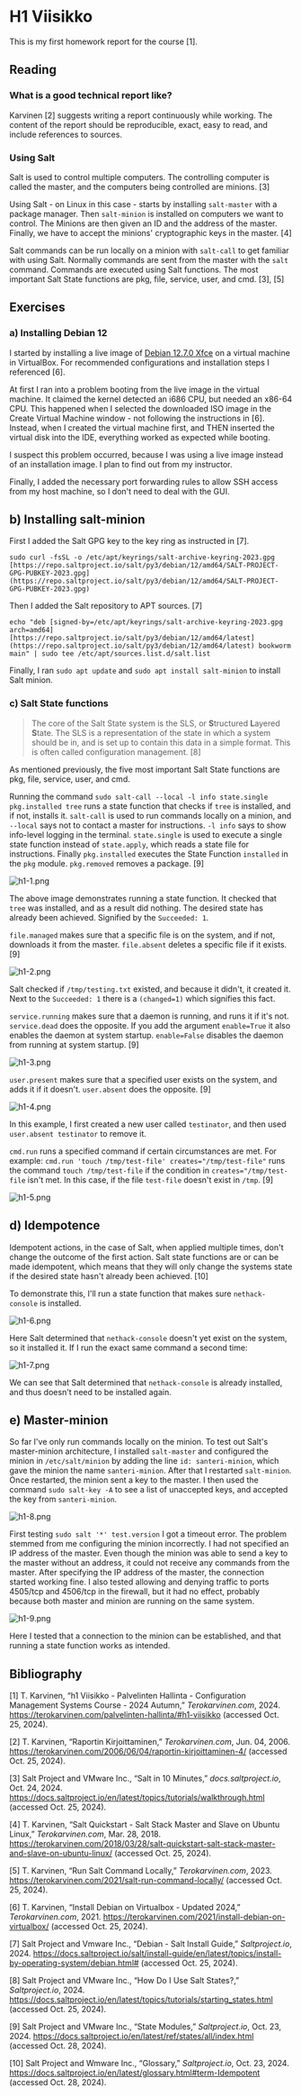# H1 Viisikko

This is my first homework report for the course [1].
## Reading

### What is a good technical report like?

Karvinen [2] suggests writing a report continuously while working. The content of the report should be reproducible, exact, easy to read, and include references to sources.

### Using Salt

Salt is used to control multiple computers. The controlling computer is called the master, and the computers being controlled are minions. [3]

Using Salt - on Linux in this case - starts by installing `salt-master` with a package manager. Then `salt-minion` is installed on computers we want to control. The Minions are then given an ID and the address of the master. Finally, we have to accept the minions' cryptographic keys in the master. [4]

Salt commands can be run locally on a minion with `salt-call` to get familiar with using Salt. Normally commands are sent from the master with the `salt` command. Commands are executed using Salt functions. The most important Salt State functions are pkg, file, service, user, and cmd. [3], [5]

## Exercises

### a) Installing Debian 12

I started by installing a live image of [Debian 12.7.0 Xfce](https://cdimage.debian.org/debian-cd/current-live/amd64/iso-hybrid/) on a virtual machine in VirtualBox. For recommended configurations and installation steps I referenced [6].

At first I ran into a problem booting from the live image in the virtual machine. It claimed the kernel detected an i686 CPU, but needed an x86-64 CPU. This happened when I selected the downloaded ISO image in the Create Virtual Machine window - not following the instructions in [6]. Instead, when I created the virtual machine first, and THEN inserted the virtual disk into the IDE, everything worked as expected while booting.

I suspect this problem occurred, because I was using a live image instead of an installation image. I plan to find out from my instructor.

Finally, I added the necessary port forwarding rules to allow SSH access from my host machine, so I don't need to deal with the GUI.
## b) Installing salt-minion

First I added the Salt GPG key to the key ring as instructed in [7].

	sudo curl -fsSL -o /etc/apt/keyrings/salt-archive-keyring-2023.gpg [https://repo.saltproject.io/salt/py3/debian/12/amd64/SALT-PROJECT-GPG-PUBKEY-2023.gpg](https://repo.saltproject.io/salt/py3/debian/12/amd64/SALT-PROJECT-GPG-PUBKEY-2023.gpg)

Then I added the Salt repository to APT sources. [7]

	echo "deb [signed-by=/etc/apt/keyrings/salt-archive-keyring-2023.gpg arch=amd64] [https://repo.saltproject.io/salt/py3/debian/12/amd64/latest](https://repo.saltproject.io/salt/py3/debian/12/amd64/latest) bookworm main" | sudo tee /etc/apt/sources.list.d/salt.list

Finally, I ran `sudo apt update` and `sudo apt install salt-minion` to install Salt minion.

### c) Salt State functions

> The core of the Salt State system is the SLS, or **S**tructured **L**ayered **S**tate. The SLS is a representation of the state in which a system should be in, and is set up to contain this data in a simple format. This is often called configuration management. [8]

As mentioned previously, the five most important Salt State functions are pkg, file, service, user, and cmd. 

Running the command `sudo salt-call --local -l info state.single pkg.installed tree` runs a state function that checks if `tree` is installed, and if not, installs it. `salt-call` is used to run commands locally on a minion, and `--local` says not to contact a master for instructions. `-l info` says to show info-level logging in the terminal. `state.single` is used to execute a single state function instead of `state.apply`, which reads a state file for instructions. Finally `pkg.installed` executes the State Function `installed` in the `pkg` module. `pkg.removed` removes a package. [9]

![h1-1.png](/H1/h1-1.png)

The above image demonstrates running a state function. It checked that `tree` was installed, and as a result did nothing. The desired state has already been achieved. Signified by the `Succeeded: 1`.

`file.managed` makes sure that a specific file is on the system, and if not, downloads it from the master. `file.absent` deletes a specific file if it exists. [9]

![h1-2.png](/H1/h1-2.png)

Salt checked if `/tmp/testing.txt` existed, and because it didn't, it created it. Next to the `Succeeded: 1` there is a `(changed=1)` which signifies this fact.

`service.running` makes sure that a daemon is running, and runs it if it's not. `service.dead` does the opposite. If you add the argument `enable=True` it also enables the daemon at system startup. `enable=False` disables the daemon from running at system startup. [9]

![h1-3.png](/H1/h1-3.png)

`user.present` makes sure that a specified user exists on the system, and adds it if it doesn't. `user.absent` does the opposite. [9]

![h1-4.png](/H1/h1-4.png)

In this example, I first created a new user called ``testinator``, and then used `user.absent testinator` to remove it.

`cmd.run` runs a specified command if certain circumstances are met. For example: `cmd.run 'touch /tmp/test-file' creates="/tmp/test-file"` runs the command `touch /tmp/test-file` if the condition in `creates="/tmp/test-file` isn't met. In this case, if the file `test-file` doesn't exist in `/tmp`. [9]

![h1-5.png](/H1/h1-5.png)

## d) Idempotence

Idempotent actions, in the case of Salt, when applied multiple times, don't change the outcome of the first action. Salt state functions are or can be made idempotent, which means that they will only change the systems state if the desired state hasn't already been achieved. [10]

To demonstrate this, I'll run a state function that makes sure `nethack-console` is installed.

![h1-6.png](/H1/h1-6.png)

Here Salt determined that `nethack-console` doesn't yet exist on the system, so it installed it. If I run the exact same command a second time:

![h1-7.png](/H1/h1-7.png)

We can see that Salt determined that `nethack-console` is already installed, and thus doesn't need to be installed again.

## e) Master-minion

So far I've only run commands locally on the minion.  To test out Salt's master-minion architecture, I installed `salt-master` and configured the minion in `/etc/salt/minion` by adding the line `id: santeri-minion`, which gave the minion the name `santeri-minion`. After that I restarted `salt-minion`. Once restarted, the minion sent a key to the master. I then used the command `sudo salt-key -A` to see a list of unaccepted keys, and accepted the key from `santeri-minion`.

![h1-8.png](/H1/h1-8.png)

First testing `sudo salt '*' test.version` I got a timeout error. The problem stemmed from me configuring the minion incorrectly. I had not specified an IP address of the master. Even though the minion was able to send a key to the master without an address, it could not receive any commands from the master. After specifying the IP address of the master, the connection started working fine. I also tested allowing and denying traffic to ports 4505/tcp and 4506/tcp in the firewall, but it had no effect, probably because both master and minion are running on the same system.

![h1-9.png](/H1/h1-9.png)

Here I tested that a connection to the minion can be established, and that running a state function works as intended.

## Bibliography

[1] 
T. Karvinen, “h1 Viisikko - Palvelinten Hallinta - Configuration Management Systems Course - 2024 Autumn,” _Terokarvinen.com_, 2024. https://terokarvinen.com/palvelinten-hallinta/#h1-viisikko (accessed Oct. 25, 2024).

[2] 
T. Karvinen, “Raportin Kirjoittaminen,” _Terokarvinen.com_, Jun. 04, 2006. https://terokarvinen.com/2006/06/04/raportin-kirjoittaminen-4/ (accessed Oct. 25, 2024).

[3] 
Salt Project and VMware Inc., “Salt in 10 Minutes,” _docs.saltproject.io_, Oct. 24, 2024. https://docs.saltproject.io/en/latest/topics/tutorials/walkthrough.html (accessed Oct. 25, 2024).

[4] 
T. Karvinen, “Salt Quickstart - Salt Stack Master and Slave on Ubuntu Linux,” _Terokarvinen.com_, Mar. 28, 2018. https://terokarvinen.com/2018/03/28/salt-quickstart-salt-stack-master-and-slave-on-ubuntu-linux/ (accessed Oct. 25, 2024).

[5] 
T. Karvinen, “Run Salt Command Locally,” _Terokarvinen.com_, 2023. https://terokarvinen.com/2021/salt-run-command-locally/ (accessed Oct. 25, 2024).

[6] 
T. Karvinen, “Install Debian on Virtualbox - Updated 2024,” _Terokarvinen.com_, 2021. https://terokarvinen.com/2021/install-debian-on-virtualbox/ (accessed Oct. 25, 2024).

[7] 
Salt Project and Vmware Inc., “Debian - Salt Install Guide,” _Saltproject.io_, 2024. https://docs.saltproject.io/salt/install-guide/en/latest/topics/install-by-operating-system/debian.html# (accessed Oct. 25, 2024).

[8] 
Salt Project and VMware Inc., “How Do I Use Salt States?,” _Saltproject.io_, 2024. https://docs.saltproject.io/en/latest/topics/tutorials/starting_states.html (accessed Oct. 25, 2024).

[9]
Salt Project and VMware Inc., “State Modules,” _Saltproject.io_, Oct. 23, 2024. https://docs.saltproject.io/en/latest/ref/states/all/index.html (accessed Oct. 28, 2024).

[10]
Salt Project and Wmware Inc., “Glossary,” _Saltproject.io_, Oct. 23, 2024. https://docs.saltproject.io/en/latest/glossary.html#term-Idempotent (accessed Oct. 28, 2024).
